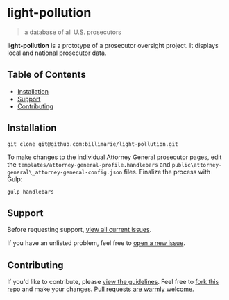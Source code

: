 # light-pollution
> a database of all U.S. prosecutors

**light-pollution** is a prototype of a prosecutor oversight project. It displays local and national prosecutor data.

## Table of Contents

- [Installation](#Installation)
- [Support](#Support)
- [Contributing](#Contributing)

## Installation

```
git clone git@github.com:billimarie/light-pollution.git
```

To make changes to the individual Attorney General prosecutor pages, edit the `templates/attorney-general-profile.handlebars` and `public\attorney-general\_attorney-general-config.json` files. Finalize the process with Gulp:

```
gulp handlebars
```

## Support

Before requesting support, [view all current issues](https://github.com/billimarie/light-pollution/issues).

If you have an unlisted problem, feel free to [open a new issue](https://github.com/billimarie/light-pollution/issues/new).

## Contributing

If you'd like to contribute, please [view the guidelines](https://github.com/billimarie/light-pollution/.github/CONTRIBUTING.md). Feel free to [fork this repo](https://github.com/billimarie/light-pollution#fork-destination-box) and make your changes. [Pull requests are warmly welcome](https://github.com/billimarie/light-pollution/compare).
